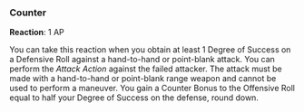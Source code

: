 ### Counter
**Reaction**: 1 AP

You can take this reaction when you obtain at least 1 Degree of Success on a Defensive Roll against a hand-to-hand or point-blank attack. You can perform the _Attack Action_ against the failed attacker. The attack must be made with a hand-to-hand or point-blank range weapon and cannot be used to perform a maneuver. You gain a Counter Bonus to the Offensive Roll equal to half your Degree of Success on the defense, round down.
